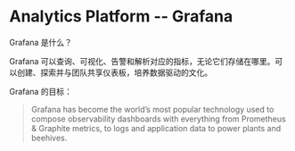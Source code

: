 # Analytics Platform -- Grafana

Grafana 是什么？

Grafana 可以查询、可视化、告警和解析对应的指标，无论它们存储在哪里。可以创建、探索并与团队共享仪表板，培养数据驱动的文化。

Grafana 的目标：

> Grafana has become the world’s most popular technology used to compose observability dashboards with everything from Prometheus & Graphite metrics, to logs and application data to power plants and beehives.

